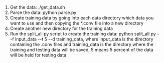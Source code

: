 1. Get the data: ./get_data.sh
2. Parse the data: python parse.py
3. Create training data by going into each data directory which data you want to use and then copying the *.conv file into a new directory
4. Create another new directory for the training data
5. Run the split_all.py script to create the training data: python split_all.py --f input_data --t 5 --d training_data, where input_data is the directory containing the .conv files and training_data is the directory where the training and testing data will be saved, 5 means 5 percent of the data will be held for testing data
